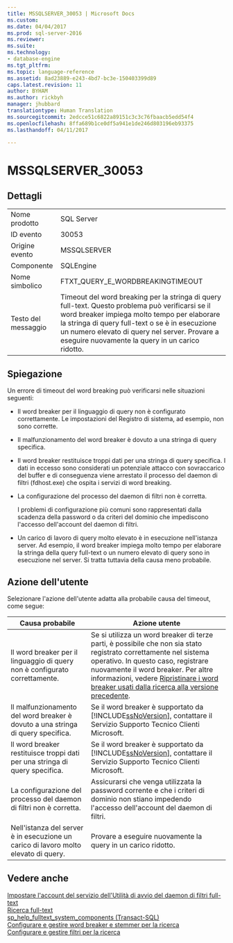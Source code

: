 ```yaml
---
title: MSSQLSERVER_30053 | Microsoft Docs
ms.custom: 
ms.date: 04/04/2017
ms.prod: sql-server-2016
ms.reviewer: 
ms.suite: 
ms.technology:
- database-engine
ms.tgt_pltfrm: 
ms.topic: language-reference
ms.assetid: 8ad23889-e243-4bd7-bc3e-150403399d89
caps.latest.revision: 11
author: BYHAM
ms.author: rickbyh
manager: jhubbard
translationtype: Human Translation
ms.sourcegitcommit: 2edcce51c6822a89151c3c3c76fbaacb5edd54f4
ms.openlocfilehash: 8ffa689b1ce0df5a941e1de246d803196eb93375
ms.lasthandoff: 04/11/2017

---
```

# <a name="mssqlserver30053"></a>MSSQLSERVER_30053
  
## <a name="details"></a>Dettagli  
  
|||  
|-|-|  
|Nome prodotto|SQL Server|  
|ID evento|30053|  
|Origine evento|MSSQLSERVER|  
|Componente|SQLEngine|  
|Nome simbolico|FTXT_QUERY_E_WORDBREAKINGTIMEOUT|  
|Testo del messaggio|Timeout del word breaking per la stringa di query full-text. Questo problema può verificarsi se il word breaker impiega molto tempo per elaborare la stringa di query full-text o se è in esecuzione un numero elevato di query nel server. Provare a eseguire nuovamente la query in un carico ridotto.|  
  
## <a name="explanation"></a>Spiegazione  
Un errore di timeout del word breaking può verificarsi nelle situazioni seguenti:  
  
-   Il word breaker per il linguaggio di query non è configurato correttamente. Le impostazioni del Registro di sistema, ad esempio, non sono corrette.  
  
-   Il malfunzionamento del word breaker è dovuto a una stringa di query specifica.  
  
-   Il word breaker restituisce troppi dati per una stringa di query specifica. I dati in eccesso sono considerati un potenziale attacco con sovraccarico del buffer e di conseguenza viene arrestato il processo del daemon di filtri (fdhost.exe) che ospita i servizi di word breaking.  
  
-   La configurazione del processo del daemon di filtri non è corretta.  
  
    I problemi di configurazione più comuni sono rappresentati dalla scadenza della password o da criteri del dominio che impediscono l'accesso dell'account del daemon di filtri.  
  
-   Un carico di lavoro di query molto elevato è in esecuzione nell'istanza server. Ad esempio, il word breaker impiega molto tempo per elaborare la stringa della query full-text o un numero elevato di query sono in esecuzione nel server. Si tratta tuttavia della causa meno probabile.  
  
## <a name="user-action"></a>Azione dell'utente  
Selezionare l'azione dell'utente adatta alla probabile causa del timeout, come segue:  
  
|Causa probabile|Azione utente|  
|------------------|---------------|  
|Il word breaker per il linguaggio di query non è configurato correttamente.|Se si utilizza un word breaker di terze parti, è possibile che non sia stato registrato correttamente nel sistema operativo. In questo caso, registrare nuovamente il word breaker. Per altre informazioni, vedere [Ripristinare i word breaker usati dalla ricerca alla versione precedente](~/relational-databases/search/revert-the-word-breakers-used-by-search-to-the-previous-version.md).|  
|Il malfunzionamento del word breaker è dovuto a una stringa di query specifica.|Se il word breaker è supportato da [!INCLUDE[ssNoVersion](../../includes/ssnoversion-md.md)], contattare il Servizio Supporto Tecnico Clienti Microsoft.|  
|Il word breaker restituisce troppi dati per una stringa di query specifica.|Se il word breaker è supportato da [!INCLUDE[ssNoVersion](../../includes/ssnoversion-md.md)], contattare il Servizio Supporto Tecnico Clienti Microsoft.|  
|La configurazione del processo del daemon di filtri non è corretta.|Assicurarsi che venga utilizzata la password corrente e che i criteri di dominio non stiano impedendo l'accesso dell'account del daemon di filtri.|  
|Nell'istanza del server è in esecuzione un carico di lavoro molto elevato di query.|Provare a eseguire nuovamente la query in un carico ridotto.|  
  
## <a name="see-also"></a>Vedere anche  
[Impostare l'account del servizio dell'Utilità di avvio del daemon di filtri full-text](~/relational-databases/search/set-the-service-account-for-the-full-text-filter-daemon-launcher.md)  
[Ricerca full-text](~/relational-databases/search/full-text-search.md)  
[sp_help_fulltext_system_components &#40;Transact-SQL&#41;](~/relational-databases/system-stored-procedures/sp-help-fulltext-system-components-transact-sql.md)  
[Configurare e gestire word breaker e stemmer per la ricerca](~/relational-databases/search/configure-and-manage-word-breakers-and-stemmers-for-search.md)  
[Configurare e gestire filtri per la ricerca](~/relational-databases/search/configure-and-manage-filters-for-search.md)  
  

